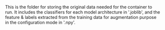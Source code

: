 This is the folder for storing the original data needed for the container to run. 
It includes the classifiers for each model architecture in '.joblib', 
and the feature & labels extracted from the training data for augmentation purpose in the configuration mode in '.npy'.